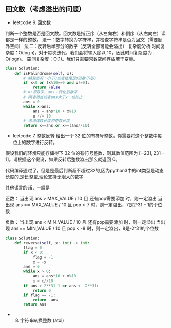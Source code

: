 ## 回文数（考虑溢出的问题）
* leetcode 9. 回文数

判断一个整数是否是回文数。回文数是指正序（从左向右）和倒序（从右向左）读都是一样的整数。
法一：数字转换为字符串，并检查字符串是否为回文（需要额外空间）
法二：反转后半部分的数字（反转全部可能会溢出）
复杂度分析
时间复杂度：O(log⁡n)，对于每次迭代，我们会将输入除以 10，因此时间复杂度为 O(log⁡n)。
空间复杂度：O(1)。我们只需要常数空间存放若干变量。
```python
class Solution:
    def isPalindrome(self, x):
        # 特殊情况：小于0或者结尾是0但数不是0
        if x<0 or (x%10==0 and x!=0):
            return False
        # x:原数字，ans：转化后数字
        # 两者相当或者ans大于x一位终止
        ans = 0
        while x>ans:
            ans = ans*10 + x%10
            x //= 10
        # 考虑偶数长度和奇数长度
        return x==ans or x==(ans//10)
```
* leetcode 7. 整数反转
给出一个 32 位的有符号整数，你需要将这个整数中每位上的数字进行反转。

假设我们的环境只能存储得下 32 位的有符号整数，则其数值范围为 [−231,  231 − 1]。请根据这个假设，如果反转后整数溢出那么就返回 0。

代码编译通过了，但是是最后判断超不超过32的,因为python3中的int类型是动态长度的,是长整型,理论支持无限大的数字

其他语言的话，一般是

正数：
当出现 ans > MAX_VALUE / 10 且 还有pop需要添加 时，则一定溢出
当出现 ans == MAX_VALUE / 10 且 pop > 7 时，则一定溢出，7是2^31 - 1的个位数

负数：
当出现 ans < MIN_VALUE / 10 且 还有pop需要添加 时，则一定溢出
当出现 ans == MIN_VALUE / 10 且 pop < -8 时，则一定溢出，8是-2^31的个位数


```python
class Solution:
    def reverse(self, x: int) -> int:
        flag = 0
        if x < 0:
            flag = -1
            x = -x
        ans = 0
        while x > 0:
            ans = ans*10 + x%10
            x = x//10
        if ans > 2**31-1 or ans < -2**31:
            return 0
        if flag == -1:
            return -ans
        return ans
```
* 8. 字符串转换整数 (atoi)
